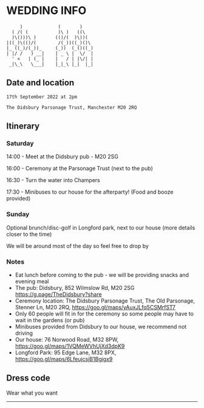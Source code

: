 # WEDDING INFO


```
     )             (       )     
  ( /( (           )\ )   ((\    
  )\()))\ )       (()/(  )\))(   
|((_)\(()/(        /(_))((_)()\  
|_ ((_)/(_))_     (_))  (_()((_) 
| |/ /   ) __|    | _ \ |  \/  | 
  ' <   | (_ |    |   / | |\/| | 
 _|\_\   \___|    |_|_\ |_|  |_| 
```                                                                   
## Date and location

`17th September 2022 at 2pm`

`The Didsbury Parsonage Trust, Manchester M20 2RQ`

## Itinerary
### Saturday
14:00 - Meet at the Didsbury pub - M20 2SG

16:00 - Ceremony at the Parsonage Trust (next to the pub)

16:30 - Turn the water into Champers

17:30 - Minibuses to our house for the afterparty! (Food and booze provided)
### Sunday
Optional brunch/disc-golf in Longford park, next to our house (more details closer to the time)

We will be around most of the day so feel free to drop by

### Notes
* Eat lunch before coming to the pub - we will be providing snacks and evening meal
* The pub: Didsbury, 852 Wilmslow Rd, M20 2SG https://g.page/TheDidsbury?share
* Ceremony location: The Didsbury Parsonage Trust, The Old Parsonage, Stenner Ln, M20 2RQ, https://goo.gl/maps/yAuxJLfq5CSMrfST7 
* Only 60 people will fit in for the ceremony so some people may have to wait in the gardens (or pub)
* Minibuses provided from Didsbury to our house, we recommend not driving
* Our house: 76 Norwood Road, M32 8PW, https://goo.gl/maps/1VQMeWVhUjXd3dpK9
* Longford Park: 95 Edge Lane, M32 8PX, https://goo.gl/maps/6LfeujcsjB1Bgigx9


## Dress code
Wear what you want
***
